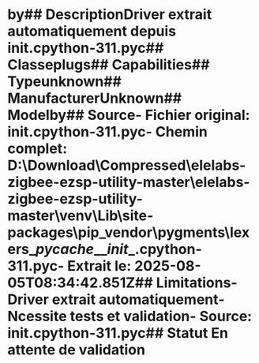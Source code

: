 # by##  DescriptionDriver extrait automatiquement depuis __init__.cpython-311.pyc##  Classeplugs##  Capabilities##  Typeunknown##  ManufacturerUnknown##  Modelby##  Source- **Fichier original**: __init__.cpython-311.pyc- **Chemin complet**: D:\Download\Compressed\elelabs-zigbee-ezsp-utility-master\elelabs-zigbee-ezsp-utility-master\venv\Lib\site-packages\pip\_vendor\pygments\lexers\__pycache__\__init__.cpython-311.pyc- **Extrait le**: 2025-08-05T08:34:42.851Z##  Limitations- Driver extrait automatiquement- Ncessite tests et validation- Source: __init__.cpython-311.pyc##  Statut En attente de validation